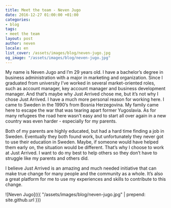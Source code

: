 ```yaml
---
title: Meet the team - Neven Jugo
date: 2016-12-27 01:00:00 +01:00
categories:
- blog
tags:
- meet the team
layout: post
author: neven
locale: en
list_cover: /assets/images/blog/neven-jugo.jpg
og_image: "/assets/images/blog/neven-jugo.jpg"
---
```


My name is Neven Jugo and I’m 29 years old. I have a bachelor’s degree in business administration with a major in marketing and organization. Since I graduated from university I’ve worked in several market-oriented roles, such as account manager, key account manager and business development manager. And that’s maybe why Just Arrived chose me, but it’s not why I chose Just Arrived.
I have a much more personal reason for working here. I came to Sweden in the 1990’s from Bosnia Herzegovina. My family came here to escape the war that was tearing apart former Yugoslavia. As for many refugees the road here wasn’t easy and to start all over again in a new country was even harder - especially for my parents.

Both of my parents are highly educated, but had a hard time finding a job in Sweden. Eventually they both found work, but unfortunately they never got to use their education in Sweden. Maybe, if someone would have helped them early on, the situation would be different.
That’s why I choose to work at Just Arrived. I want to do my best to help others so they don’t have to struggle like my parents and others did.

I believe Just Arrived is an amazing and much needed initiative that can make true change for many people and the community as a whole. It’s also a great platform for me to use my experiences and skills to contribute to this change.

![Neven Jugo]({{ "/assets/images/blog/neven-jugo.jpg" | prepend: site.github.url }})


